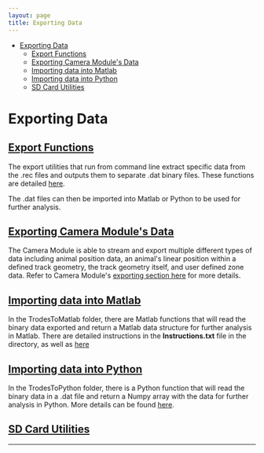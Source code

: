 ```yaml
---
layout: page
title: Exporting Data
---
```

- [Exporting Data](#exporting-data)
    - [Export Functions](#export-functions)
    - [Exporting Camera Module's Data](#exporting-camera-modules-data)
    - [Importing data into Matlab](#importing-data-into-matlab)
    - [Importing data into Python](#importing-data-into-python)
    - [SD Card Utilities](#sd-card-utilities)

# Exporting Data

## [Export Functions](ExportFunctions)

The export utilities that run from command line extract specific data from the .rec files and outputs them to separate .dat binary files. These functions are detailed [here](ExportFunctions). 

The .dat files can then be imported into Matlab or Python to be used for further analysis.

## [Exporting Camera Module's Data](CameraModule#markdown-header-exporting-data)

The Camera Module is able to stream and export multiple different types of data including animal position data, an animal's linear position within a defined track geometry, the track geometry itself, and user defined zone data.  Refer to Camera Module's [exporting section here](CameraModule#markdown-header-exporting-data) for more details. 

## [Importing data into Matlab](Matlab)

In the TrodesToMatlab folder, there are Matlab functions that will read the binary data exported and return a Matlab data structure for further analysis in Matlab. There are detailed instructions in the **Instructions.txt** file in the directory, as well as [here](Matlab)

## [Importing data into Python](Python)

In the TrodesToPython folder, there is a Python function that will read the binary data in a .dat file and return a Numpy array with the data for further analysis in Python. More details can be found [here](Python).

## [SD Card Utilities](SDFunctions)

---